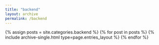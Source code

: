 ```yaml
---
title: "backend"
layout: archive
permalink: /backend
---
```



{% assign posts = site.categories.backend %}
{% for post in posts %} {% include archive-single.html type=page.entries_layout %} {% endfor %}
